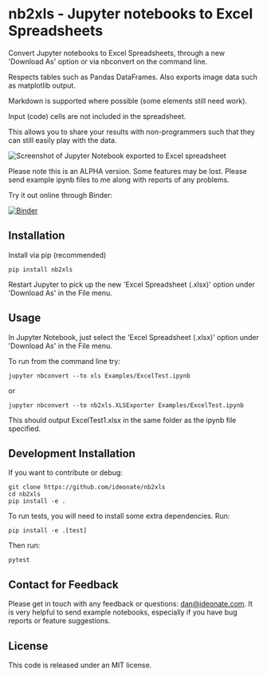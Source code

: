 # nb2xls - Jupyter notebooks to Excel Spreadsheets

Convert Jupyter notebooks to Excel Spreadsheets, through a new 'Download As' option or via nbconvert on the command 
line.

Respects tables such as Pandas DataFrames. Also exports image data such as matplotlib output.

Markdown is supported where possible (some elements still need work). 

Input (code) cells are not included in the spreadsheet.

This allows you to share your results with non-programmers such that they can still easily play with the data.

![Screenshot of Jupyter Notebook exported to Excel spreadsheet](screenshots/Jupyter2Excel.png)

Please note this is an ALPHA version. Some features may be lost. Please send example ipynb files to me along with 
reports of any problems.

Try it out online through Binder:

[![Binder](https://mybinder.org/badge_logo.svg)](https://mybinder.org/v2/gh/ideonate/nb2xls/master)

## Installation

Install via pip (recommended)

```
pip install nb2xls
```

Restart Jupyter to pick up the new 'Excel Spreadsheet (.xlsx)' option under 'Download As' in the File menu.

## Usage

In Jupyter Notebook, just select the 'Excel Spreadsheet (.xlsx)' option under 'Download As' in the File menu.

To run from the command line try:

```
jupyter nbconvert --to xls Examples/ExcelTest.ipynb
```

or

```
jupyter nbconvert --to nb2xls.XLSExporter Examples/ExcelTest.ipynb
```

This should output ExcelTest1.xlsx in the same folder as the ipynb file specified.

## Development Installation

If you want to contribute or debug:

```
git clone https://github.com/ideonate/nb2xls
cd nb2xls
pip install -e .
```

To run tests, you will need to install some extra dependencies. Run:
 ```
pip install -e .[test]
```

Then run:
```
pytest
```


## Contact for Feedback

Please get in touch with any feedback or questions: [dan@ideonate.com](dan@ideonate.com). It is very helpful to send 
example notebooks, especially if you have bug reports or feature suggestions.

## License

This code is released under an MIT license.